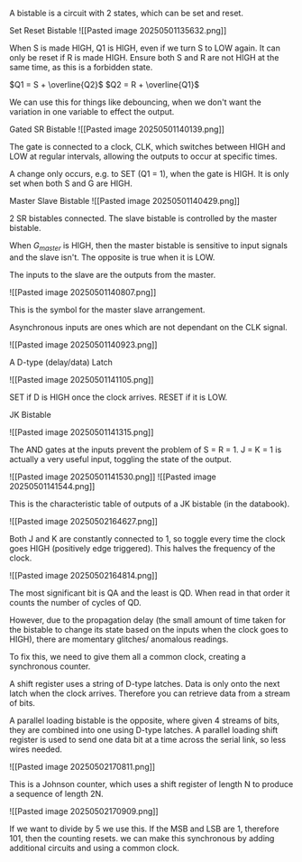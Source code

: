 A bistable is a circuit with 2 states, which can be set and reset. 

Set Reset Bistable
![[Pasted image 20250501135632.png]]

When S is made HIGH, Q1 is HIGH, even if we turn S to LOW again. 
It can only be reset if R is made HIGH. Ensure both S and R are not HIGH at the same time, as this is a forbidden state.

$Q1 = S + \overline{Q2}$
$Q2 = R + \overline{Q1}$

We can use this for things like debouncing, when we don't want the variation in one variable to effect the output.

Gated SR Bistable
![[Pasted image 20250501140139.png]]

The gate is connected to a clock, CLK, which switches between HIGH and LOW at regular intervals, allowing the outputs to occur at specific times.

A change only occurs, e.g. to SET (Q1 = 1), when the gate is HIGH. It is only set when both S and G are HIGH.

Master Slave Bistable
![[Pasted image 20250501140429.png]]

2 SR bistables connected. The slave bistable is controlled by the master bistable. 

When $G_{master}$ is HIGH, then the master bistable is sensitive to input signals and the slave isn't. The opposite is true when it is LOW.

The inputs to the slave are the outputs from the master.

![[Pasted image 20250501140807.png]]

This is the symbol for the master slave arrangement.

Asynchronous inputs are ones which are not dependant on the CLK signal.

![[Pasted image 20250501140923.png]]

A D-type (delay/data) Latch

![[Pasted image 20250501141105.png]]

SET if D is HIGH once the clock arrives. RESET if it is LOW.

JK Bistable

![[Pasted image 20250501141315.png]]

The AND gates at the inputs prevent the problem of S = R = 1. J = K = 1 is actually a very useful input, toggling the state of the output.

![[Pasted image 20250501141530.png]]
![[Pasted image 20250501141544.png]]

This is the characteristic table of outputs of a JK bistable (in the databook).

![[Pasted image 20250502164627.png]]

Both J and K are constantly connected to 1, so toggle every time the clock goes HIGH (positively edge triggered). This halves the frequency of the clock.

![[Pasted image 20250502164814.png]]

The most significant bit is QA and the least is QD. When read in that order it counts the number of cycles of QD.

However, due to the propagation delay (the small amount of time taken for the bistable to change its state based on the inputs when the clock goes to HIGH), there are momentary glitches/ anomalous readings.

To fix this, we need to give them all a common clock, creating a synchronous counter.

A shift register uses a string of D-type latches. Data is only onto the next latch when the clock arrives. Therefore you can retrieve data from a stream of bits.

A parallel loading bistable is the opposite, where given 4 streams of bits, they are combined into one using D-type latches.
A parallel loading shift register is used to send one data bit at a time across the serial link, so less wires needed.

![[Pasted image 20250502170811.png]]

This is a Johnson counter, which uses a shift register of length N to produce a sequence of length 2N.

![[Pasted image 20250502170909.png]]

If we want to divide by 5 we use this. If the MSB and LSB are 1, therefore 101, then the counting resets. we can make this synchronous by adding additional circuits and using a common clock.

